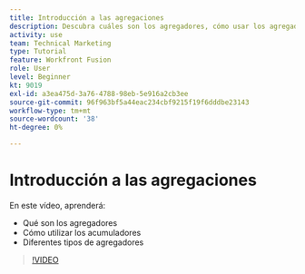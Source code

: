 ```yaml
---
title: Introducción a las agregaciones
description: Descubra cuáles son los agregadores, cómo usar los agregadores y los distintos tipos de agregadores en [!DNL Adobe Workfront Fusion].
activity: use
team: Technical Marketing
type: Tutorial
feature: Workfront Fusion
role: User
level: Beginner
kt: 9019
exl-id: a3ea475d-3a76-4788-98eb-5e916a2cb3ee
source-git-commit: 96f963bf5a44eac234cbf9215f19f6dddbe23143
workflow-type: tm+mt
source-wordcount: '38'
ht-degree: 0%

---
```


# Introducción a las agregaciones

En este vídeo, aprenderá:

* Qué son los agregadores
* Cómo utilizar los acumuladores
* Diferentes tipos de agregadores

>[!VIDEO](https://video.tv.adobe.com/v/335279/?quality=12)
